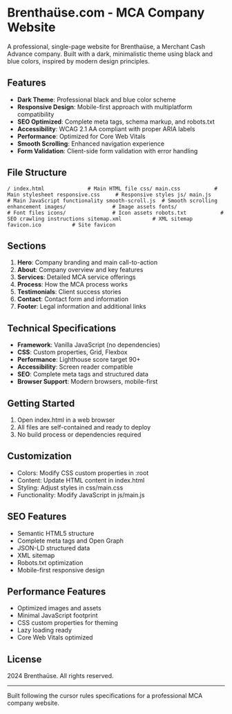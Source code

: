 ﻿# Brenthaüse.com - MCA Company Website

A professional, single-page website for Brenthaüse, a Merchant Cash Advance company. Built with a dark, minimalistic theme using black and blue colors, inspired by modern design principles.

## Features

- **Dark Theme**: Professional black and blue color scheme
- **Responsive Design**: Mobile-first approach with multiplatform compatibility
- **SEO Optimized**: Complete meta tags, schema markup, and robots.txt
- **Accessibility**: WCAG 2.1 AA compliant with proper ARIA labels
- **Performance**: Optimized for Core Web Vitals
- **Smooth Scrolling**: Enhanced navigation experience
- **Form Validation**: Client-side form validation with error handling

## File Structure

`
/
 index.html              # Main HTML file
 css/
    main.css           # Main stylesheet
    responsive.css     # Responsive styles
 js/
    main.js           # Main JavaScript functionality
    smooth-scroll.js  # Smooth scrolling enhancement
 images/               # Image assets
 fonts/               # Font files
 icons/               # Icon assets
 robots.txt           # SEO crawling instructions
 sitemap.xml          # XML sitemap
 favicon.ico          # Site favicon
`

## Sections

1. **Hero**: Company branding and main call-to-action
2. **About**: Company overview and key features
3. **Services**: Detailed MCA service offerings
4. **Process**: How the MCA process works
5. **Testimonials**: Client success stories
6. **Contact**: Contact form and information
7. **Footer**: Legal information and additional links

## Technical Specifications

- **Framework**: Vanilla JavaScript (no dependencies)
- **CSS**: Custom properties, Grid, Flexbox
- **Performance**: Lighthouse score target 90+
- **Accessibility**: Screen reader compatible
- **SEO**: Complete meta tags and structured data
- **Browser Support**: Modern browsers, mobile-first

## Getting Started

1. Open index.html in a web browser
2. All files are self-contained and ready to deploy
3. No build process or dependencies required

## Customization

- Colors: Modify CSS custom properties in :root
- Content: Update HTML content in index.html
- Styling: Adjust styles in css/main.css
- Functionality: Modify JavaScript in js/main.js

## SEO Features

- Semantic HTML5 structure
- Complete meta tags and Open Graph
- JSON-LD structured data
- XML sitemap
- Robots.txt optimization
- Mobile-first responsive design

## Performance Features

- Optimized images and assets
- Minimal JavaScript footprint
- CSS custom properties for theming
- Lazy loading ready
- Core Web Vitals optimized

## License

 2024 Brenthaüse. All rights reserved.

---

Built following the cursor rules specifications for a professional MCA company website.
